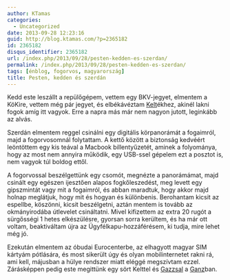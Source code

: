 ```yaml
---
author: KTamas
categories:
  - Uncategorized
date: 2013-09-28 12:23:16
guid: http://blog.ktamas.com/?p=2365182
id: 2365182
disqus_identifier: 2365182
url: /index.php/2013/09/28/pesten-kedden-es-szerdan/
permalink: /index.php/2013/09/28/pesten-kedden-es-szerdan/
tags: [énblog, fogorvos, magyarország]
title: Pesten, kedden és szerdán
---
```


Kedd este leszállt a repülőgépem, vettem egy BKV-jegyet, elmentem a KöKire, vettem még pár jegyet, és elbékávéztam [Kelt](https://twitter.com/kelt)ékhez, akinél lakni fogok amíg itt vagyok. Erre a napra más már nem nagyon jutott, leginkább az alvás. 

Szerdán elmentem reggel csinálni egy digitális körpanorámát a fogaimról, majd a fogorvosomnál folytattam. A kettő között a biztonság kedvéért leöntöttem egy kis teával a Macbook billentyűzetét, aminek a folyománya, hogy az most nem annyira működik, egy USB-ssel gépelem ezt a posztot is, nem vagyok túl boldog ettől.

A fogorvossal beszélgettünk egy csomót, megnézte a panorámámat, majd csinált egy egészen ijesztően alapos fogkőleszedést, meg levett egy gipszmintát vagy mit a fogaimról, és abban maradtuk, hogy akkor majd holnap meglátjuk, hogy mit és hogyan és különbenis. Berohantam kicsit az espellbe, köszönni, kicsit beszélgetni, aztán mentem is tovább az okmányirodába útlevelet csináltatni. Mivel kifizettem az extra 20 rugót a sürgősségi 1 hetes elkészülésre, gyorsan sorra kerültem, és ha már ott voltam, beaktiváltam újra az Ügyfélkapu-hozzáférésem, ki tudja, mire lehet még jó.

Ezekután elmentem az óbudai Eurocenterbe, az elhagyott magyar SIM kártyám pótlására, és most sikerült úgy és olyan mobilinternetet rakni rá, ami kell, májusban a hülye rendszer miatt eléggé megszívtam ezzel. Zárásképpen pedig este megittünk egy sört Kelttel és [Gazzsal](http://twitter.com/gazs) a [Ganz](http://sorspecialista.hu/)ban.
